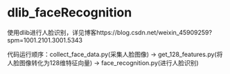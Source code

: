 # dlib_faceRecognition
使用dlib进行人脸识别，详见博客https://blog.csdn.net/weixin_45909259?spm=1001.2101.3001.5343

代码运行顺序：collect_face_data.py(采集人脸图像) -> get_128_features.py(将人脸图像转化为128维特征向量) -> face_recognition.py(进行人脸识别)
